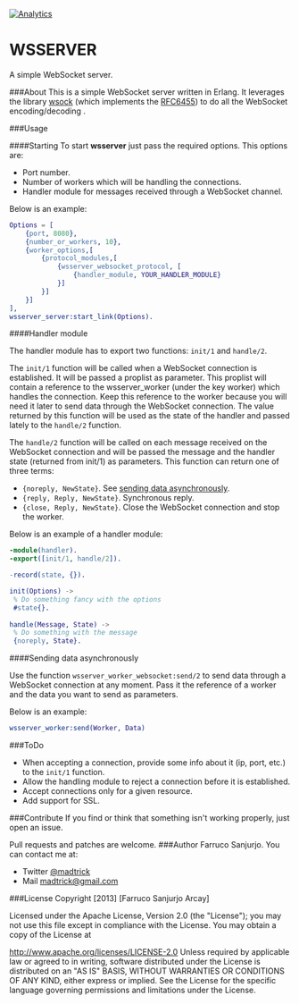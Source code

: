 [![Analytics](https://ga-beacon.appspot.com/UA-46795389-1/wsserver/README)](https://github.com/igrigorik/ga-beacon)

# WSSERVER

A simple WebSocket server.

###About
This is a simple WebSocket server written in Erlang. It leverages the library [wsock](https://github.com/madtrick/wsock) (which implements the [RFC6455](http://tools.ietf.org/html/rfc6455)) to do all the WebSocket encoding/decoding .

###Usage

####Starting
To start **wsserver** just pass the required options. This options are:

* Port number.
* Number of workers which will be handling the connections.
* Handler module for messages received through a WebSocket channel.

Below is an example:

```erlang
Options = [
	{port, 8080},
	{number_or_workers, 10},
	{worker_options,[
		{protocol_modules,[
			{wsserver_websocket_protocol, [
				{handler_module, YOUR_HANDLER_MODULE}
			}]
		}]
	}]
],
wsserver_server:start_link(Options).
```

####Handler module

The handler module has to export two functions: ```init/1``` and ```handle/2```.

The ```init/1``` function will be called when a WebSocket connection is established. It will be passed a proplist as parameter. This proplist will contain a reference to the wsserver_worker (under the key worker) which handles the connection. Keep this reference to the worker because you will need it later to send data through the WebSocket connection. The value returned by this function will be used as the state of the handler and passed lately to the ```handle/2``` function.

The ```handle/2``` function will be called on each message received on the WebSocket connection and will be passed the message and the handler state (returned from init/1) as parameters. This function can return one of three terms:

* ```{noreply, NewState}```. See [sending data asynchronously](#send_async).
* ```{reply, Reply, NewState}```. Synchronous reply.
* ```{close, Reply, NewState}```. Close the WebSocket connection and stop the worker.

Below is an example of a handler module:

```erlang
-module(handler).
-export([init/1, handle/2]).

-record(state, {}).

init(Options) ->
 % Do something fancy with the options
 #state{}.
 
handle(Message, State) ->
 % Do something with the message
 {noreply, State}.
```

####Sending data asynchronously <a name="send_async"></a>

Use the function ```wsserver_worker_websocket:send/2``` to send data through a WebSocket connection at any moment. Pass it the reference of a worker and the data you want to send as parameters.

Below is an example:

```erlang
wsserver_worker:send(Worker, Data)
```


###ToDo


* When accepting a connection, provide some info about it (ip, port, etc.) to the ```init/1``` function.
* Allow the handling module to reject a connection before it is established.
* Accept connections only for a given resource.
* Add support for SSL.

###Contribute
If you find or think that something isn't working properly, just open an issue.

Pull requests and patches are welcome.
###Author
Farruco Sanjurjo. You can contact me at:

* Twitter [@madtrick](https://twitter.com/madtrick)
* Mail madtrick@gmail.com

###License
Copyright [2013] [Farruco Sanjurjo Arcay]

Licensed under the Apache License, Version 2.0 (the "License"); you may not use this file except in compliance with the License. You may obtain a copy of the License at

http://www.apache.org/licenses/LICENSE-2.0 Unless required by applicable law or agreed to in writing, software distributed under the License is distributed on an "AS IS" BASIS, WITHOUT WARRANTIES OR CONDITIONS OF ANY KIND, either express or implied. See the License for the specific language governing permissions and limitations under the License.
